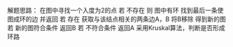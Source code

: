 解题思路：
在图中寻找一个入度为2的点
    若 不存在
        则 图中有环
        找到最后一条使图成环的边 并返回
    若 存在
        获取与该结点相关的两条边A，B
        将B移除 得到新的图
        若 新的图符合条件
            返回B
        若 不符合条件
            返回A
采用Kruskal算法，判断是否形成环路            